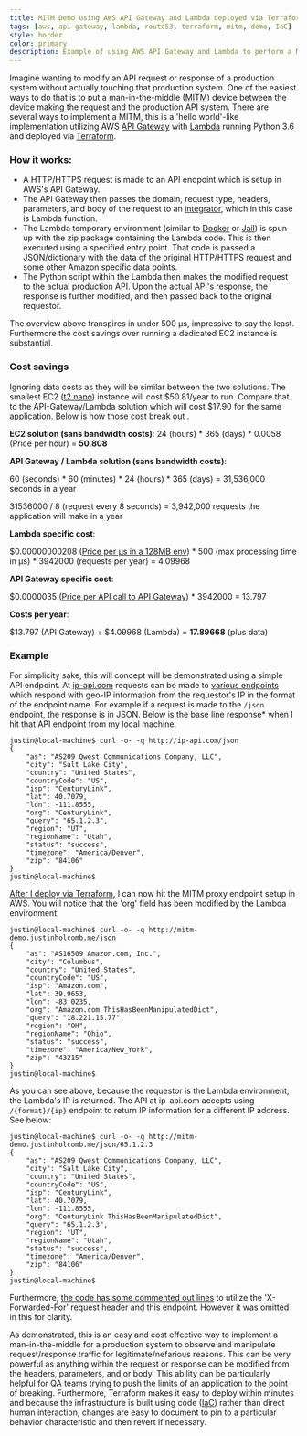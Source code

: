 ```yaml
---
title: MITM Demo using AWS API Gateway and Lambda deployed via Terraform
tags: [aws, api gateway, lambda, route53, terraform, mitm, demo, IaC]
style: border
color: primary
description: Example of using AWS API Gateway and Lambda to perform a MITM deployed with terraform.
---
```


Imagine wanting to modify an API request or response of a production system without actually touching that production system. One of the easiest ways to do that is to put a man-in-the-middle ([MITM](https://en.wikipedia.org/wiki/Man-in-the-middle_attack)) device between the device making the request and the production API system. There are several ways to implement a MITM, this is a 'hello world'-like implementation utilizing AWS [API Gateway](https://aws.amazon.com/api-gateway/) with [Lambda](https://aws.amazon.com/lambda/) running Python 3.6 and deployed via [Terraform](https://www.terraform.io/).

### How it works:

* A HTTP/HTTPS request is made to an API endpoint which is setup in AWS's API Gateway.
* The API Gateway then passes the domain, request type, headers, parameters, and body of the request to an [integrator](https://docs.aws.amazon.com/apigateway/latest/developerguide/api-gateway-api-integration-types.html), which in this case is Lambda function.
* The Lambda temporary environment (similar to [Docker](https://docs.docker.com/) or [Jail](https://www.freebsd.org/doc/en_US.ISO8859-1/books/handbook/jails.html)) is spun up with the zip package containing the Lambda code. This is then executed using a specified entry point. That code is passed a JSON/dictionary with the data of the original HTTP/HTTPS request and some other Amazon specific data points.
* The Python script within the Lambda then makes the modified request to the actual production API. Upon the actual API's response, the response is further modified, and then passed back to the original requestor.

The overview above transpires in under 500 &micro;s, impressive to say the least. Furthermore the cost savings over running a dedicated EC2 instance is substantial.

### Cost savings

Ignoring data costs as they will be similar between the two solutions. The smallest EC2 ([t2.nano](https://aws.amazon.com/ec2/pricing/on-demand/)) instance will cost $50.81/year to run. Compare that to the API-Gateway/Lambda solution which will cost $17.90 for the same application. Below is how those cost break out .

**EC2 solution (sans bandwidth costs)**:
24 (hours) &#42; 365 (days) &#42; 0.0058 (Price per hour) = **50.808**

**API Gateway / Lambda solution (sans bandwidth costs)**:

60 (seconds) &#42; 60 (minutes) &#42; 24 (hours) &#42; 365 (days) = 31,536,000 seconds in a year

31536000 / 8 (request every 8 seconds) = 3,942,000 requests the application will make in a year

**Lambda specific cost**:

$0.00000000208 ([Price per &micro;s in a 128MB env](https://aws.amazon.com/lambda/pricing/)) &#42; 500 (max processing time in &micro;s) &#42; 3942000 (requests per year) = 4.09968

**API Gateway specific cost**:

$0.0000035 ([Price per API call to API Gateway](https://aws.amazon.com/api-gateway/pricing/)) &#42; 3942000 = 13.797

**Costs per year**:

$13.797 (API Gateway) &#43; $4.09968 (Lambda) = **17.89668** (plus data)

### Example

For simplicity sake, this will concept will be demonstrated using a simple API endpoint. At [ip-api.com](http://ip-api.com) requests can be made to [various endpoints](http://www.ip-api.com/docs/) which respond with geo-IP information from the requestor's IP in the format of the endpoint name. For example if a request is made to the `/json` endpoint, the response is in JSON. Below is the base line response* when I hit that API endpoint from my local machine.

    justin@local-machine$ curl -o- -q http://ip-api.com/json
    {
        "as": "AS209 Qwest Communications Company, LLC",
        "city": "Salt Lake City",
        "country": "United States",
        "countryCode": "US",
        "isp": "CenturyLink",
        "lat": 40.7079,
        "lon": -111.8555,
        "org": "CenturyLink",
        "query": "65.1.2.3",
        "region": "UT",
        "regionName": "Utah",
        "status": "success",
        "timezone": "America/Denver",
        "zip": "84106"
    }
    justin@local-machine$

[After I deploy via Terraform](https://github.com/EpiJunkie/mitm-demo-aws-api-gw-lambda-terraform), I can now hit the MITM proxy endpoint setup in AWS. You will notice that the 'org' field has been modified by the Lambda environment.

    justin@local-machine$ curl -o- -q http://mitm-demo.justinholcomb.me/json
    {
        "as": "AS16509 Amazon.com, Inc.",
        "city": "Columbus",
        "country": "United States",
        "countryCode": "US",
        "isp": "Amazon.com",
        "lat": 39.9653,
        "lon": -83.0235,
        "org": "Amazon.com ThisHasBeenManipulatedDict",
        "query": "18.221.15.77",
        "region": "OH",
        "regionName": "Ohio",
        "status": "success",
        "timezone": "America/New_York",
        "zip": "43215"
    }
    justin@local-machine$

As you can see above, because the requestor is the Lambda environment, the Lambda's IP is returned. The API at ip-api.com accepts using `/{format}/{ip}` endpoint to return IP information for a different IP address. See below:

    justin@local-machine$ curl -o- -q http://mitm-demo.justinholcomb.me/json/65.1.2.3
    {
        "as": "AS209 Qwest Communications Company, LLC",
        "city": "Salt Lake City",
        "country": "United States",
        "countryCode": "US",
        "isp": "CenturyLink",
        "lat": 40.7079,
        "lon": -111.8555,
        "org": "CenturyLink ThisHasBeenManipulatedDict",
        "query": "65.1.2.3",
        "region": "UT",
        "regionName": "Utah",
        "status": "success",
        "timezone": "America/Denver",
        "zip": "84106"
    }
    justin@local-machine$

Furthermore, [the code has some commented out lines](https://github.com/EpiJunkie/mitm-demo-aws-api-gw-lambda-terraform/blob/master/lambda-function.py#L52) to utilize the 'X-Forwarded-For' request header and this endpoint. However it was omitted in this for clarity.

As demonstrated, this is an easy and cost effective way to implement a man-in-the-middle for a production system to observe and manipulate request/response traffic for legitimate/nefarious reasons. This can be very powerful as anything within the request or response can be modified from the headers, parameters, and or body. This ability can be particularly helpful for QA teams trying to push the limits of an application to the point of breaking. Furthermore, Terraform makes it easy to deploy within minutes and because the infrastructure is built using code ([IaC](https://en.wikipedia.org/wiki/Infrastructure_as_Code)) rather than direct human interaction, changes are easy to document to pin to a particular behavior characteristic and then revert if necessary.
